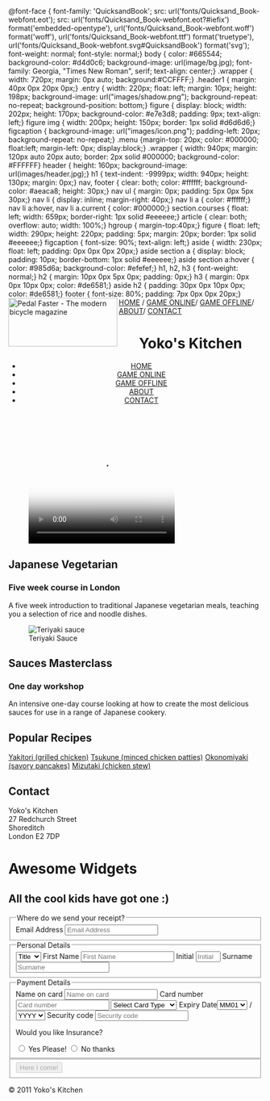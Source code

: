 <html xmlns="http://www.w3.org/1999/xhtml">
<head>
<title>Adding a Flash Video</title>
<link  href="Untitled-1.css" type="text/css" rel="stylesheet" />
<script src="http://html5shiv.googlecode.com/svn/
trunk/html5.js"></script>
@font-face {
font-family: 'QuicksandBook';
src: url('fonts/Quicksand_Book-webfont.eot');
src: url('fonts/Quicksand_Book-webfont.eot?#iefix') format('embedded-opentype'),
url('fonts/Quicksand_Book-webfont.woff') format('woff'),
url('fonts/Quicksand_Book-webfont.ttf') format('truetype'),
url('fonts/Quicksand_Book-webfont.svg#QuicksandBook') format('svg');
font-weight: normal;
font-style: normal;}
body {
color: #665544;
background-color: #d4d0c6;
background-image: url(image/bg.jpg);
font-family: Georgia, "Times New Roman", serif;
text-align: center;}
.wrapper {
width: 720px;
margin: 0px auto;
background:#CCFFFF;}
.header1 {
margin: 40px 0px 20px 0px;}
.entry {
width: 220px;
float: left;
margin: 10px;
height: 198px;
background-image: url("images/shadow.png");
background-repeat: no-repeat;
background-position: bottom;}
figure {
display: block;
width: 202px;
height: 170px;
background-color: #e7e3d8;
padding: 9px;
text-align: left;}
figure img {
width: 200px;
height: 150px;
border: 1px solid #d6d6d6;}
figcaption {
background-image: url("images/icon.png");
padding-left: 20px;
background-repeat: no-repeat;}
.menu
{margin-top: 20px; color: #000000; float:left; margin-left: 0px; display:block;}
.wrapper { 
width: 940px; 
margin: 120px auto 20px auto; 
border: 2px solid #000000; 
background-color: #FFFFFF} 
header { 
height: 160px; 
background-image: url(images/header.jpg);} 
h1 { 
text-indent: -9999px; 
width: 940px; 
height: 130px; 
margin: 0px;} 
nav, footer { 
clear: both; 
color: #ffffff; 
background-color: #aeaca8; 
height: 30px;} 
nav ul { 
margin: 0px; 
padding: 5px 0px 5px 30px;} 
nav li { 
display: inline; 
margin-right: 40px;} 
nav li a {
color: #ffffff;} 
nav li a:hover, nav li a.current { 
color: #000000;} 
section.courses { 
float: left; 
width: 659px; 
border-right: 1px solid #eeeeee;} 
article { 
clear: both; 
overflow: auto; 
width: 100%;} 
hgroup { 
margin-top:40px;} 
figure { 
float: left; 
width: 290px; 
height: 220px; 
padding: 5px; 
margin: 20px; 
border: 1px solid #eeeeee;} 
figcaption { 
font-size: 90%; 
text-align: left;} 
aside { 
width: 230px; 
float: left; 
padding: 0px 0px 0px 20px;} 
aside section a { 
display: block; 
padding: 10px; 
border-bottom: 1px solid #eeeeee;} 
aside section a:hover { 
color: #985d6a; 
background-color: #efefef;} 
h1, h2, h3 { 
font-weight: normal;} 
h2 {
margin: 10px 0px 5px 0px; 
padding: 0px;} 
h3 { 
margin: 0px 0px 10px 0px; 
color: #de6581;} 
aside h2 { 
padding: 30px 0px 10px 0px; 
color: #de6581;} 
footer { 
font-size: 80%; 
padding: 7px 0px 0px 20px;}
<style>
</style>
</head>
<body>
<img src="image/logo.jpg" alt="Pedal Faster - The modern bicycle magazine" 
width="216" height="96" class="logo" align="left"/><a href="">HOME</a> / <a  href="">GAME ONLINE</a>/ <a href="">GAME OFFLINE</a>/
<a href="">ABOUT</a>/ <a  href="">CONTACT</a>
<div class="wrapper">
<header>
<h1>Yoko's Kitchen</h1>
<nav>
<ul>
<li><a href="" class="current">HOME</a></li>
<li><a href="">GAME ONLINE</a></li>
<li><a href="">GAME OFFLINE</a></li>
<li><a href="">ABOUT</a></li>
<li><a href="">CONTACT</a></li>
</ul>
</nav>
</header>
<section class="courses">
<article>
<figure>
<video poster="C:\Users\an\Desktop\troll\10174917_285875121574748_7505465676559940322_n.jpg"
src="C:\Users\an\Desktop\web\image\321.mp4"
width="290" 
height="220" preload controls autoplay loop>
<figcaption>Bok Choi</figcaption>
</figure>
<hgroup>
<h2>Japanese Vegetarian</h2>
<h3>Five week course in London</h3>
</hgroup>
<p>A five week introduction to traditional Japanese vegetarian meals,
teaching you a selection of rice and noodle dishes.</p>
</article> 
<article>
<figure>
<img src="image/logo.jpg" alt="Teriyaki sauce" />
<figcaption>Teriyaki Sauce</figcaption>
</figure>
<hgroup>
<h2>Sauces Masterclass</h2>
<h3>One day workshop</h3>
</hgroup>
<p>An intensive one-day course looking at how to create the most delicious 
sauces for use in a range of Japanese cookery.</p>
</article> 
</section>
<aside>
<section class="populra-recipes">
<h2>Popular Recipes</h2>
<a href="">Yakitori (grilled chicken)</a>
<a href="">Tsukune (minced chicken patties)</a>
<a href="">Okonomiyaki (savory pancakes)</a>
<a href="">Mizutaki (chicken stew)</a>
</section>
<section class="contact-details">
<h2>Contact</h2>
<p>Yoko's Kitchen<br />
27 Redchurch Street<br />
Shoreditch<br />
London E2 7DP</p>
</section>
</aside>
<div>
<form>
<hgroup>
<h1>Awesome Widgets</h1>
<h2>All the cool kids have got one :)</h2>
</hgroup>
<fieldset id="email">
<legend>Where do we send your receipt?</legend>
<label for="email">Email Address</label>
<input type="email" name="email" placeholder="Email 
Address"/>
</fieldset>
<fieldset id="details">
<legend>Personal Details</legend>
<select name="title" id="field_title">
<option value="" selected="selected">Title</option>
<option value="Mr">Mr</option>
<option value="Mrs">Mrs</option>
<option value="Miss">Miss</option>
</select>
<label for="firstname">First Name</label>
<input name="firstname" placeholder="First Name"/>
<label for="initial">Initial</label>
<input name="initial" placeholder="Initial" size="3"/
>
<label for="surname">Surname</label>
<input name="surname" placeholder="Surname"/>
</fieldset>
<fieldset id="payment">
<legend>Payment Details</legend>
<label for="cardname">Name on card</label>
<input name="cardname" placeholder="Name on card"/>
<label for"cardnumber">Card number</label>
<input name="cardnumber" placeholder="Card number"/>
<select name="cardType" id="field_cardType">
<option value="" selected="selected">Select Card 
Type</option>
<option value="1">Visa</option>
<option value="2">American Express</option>
<option value="3">MasterCard</option>
</select>
<label for="cardExpiryMonth">Expiry Date</l
><select id="field_cardExpiryMonth"
name="cardExpiryMonth">
<option selected="selected" value="mm">MM</
<option value="01">01</option>
<option value="02">02</option>
<option value="03">03</option>
<option value="04">04</option>
<option value="05">05</option>
<option value="06">06</option>
<option value="07">07</option>
<option value="08">08</option>
<option value="09">09</option>
<option value="10">10</option>
<option value="11">11</option>
<option value="12">12</option>
</select> /
<select id="field_cardExpiryYear"
name="cardExpiryYear">
<option value="yyyy">YYYY</option>
<option value="2011">11</option>
<option value="2012">12</option>
<option value="2013">13</option>
<option value="2014">14</option>
<option value="2015">15</option>
<option value="2016">16</option>
<option value="2017">17</option>
<option value="2018">18</option>
<option value="2019">19</option>
 </select>
 <label for"securitycode">Security code</label>
 <input name="securitycode" type="number"
placeholder="Security code" size="3"/>
 <p>Would you like Insurance?</p>
 <input type="radio" name="Insurance"
id="insuranceYes"/>
 <label for="insuranceYes">Yes Please!</label>
 <input type="radio" name="Insurance"
id="insuranceNo"/>
 <label for="insuranceNo">No thanks</label>
 </fieldset>
 <fieldset id="submit">
 <button type="submit" name="Submit"disabled>Here I 
come!</button>
 </fieldset>
</form>
</div>
<footer>
&copy; 2011 Yoko's Kitchen
</footer>
</div>
</body>
</html>
